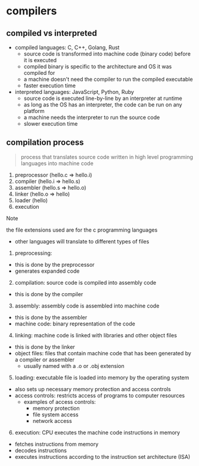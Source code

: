 
# compilers

## compiled vs interpreted

- compiled languages: C, C++, Golang, Rust
  - source code is transformed into machine code (binary code) before it is executed
  - compiled binary is specific to the architecture and OS it was compiled for
  - a machine doesn't need the compiler to run the compiled executable
  - faster execution time
- interpreted languages: JavaScript, Python, Ruby
  - source code is executed line-by-line by an interpreter at runtime
  - as long as the OS has an interpreter, the code can be run on any platform
  - a machine needs the interpreter to run the source code
  - slower execution time

## compilation process

> process that translates source code written in high level programming languages into machine code

1. preprocessor (hello.c => hello.i)
1. compiler (hello.i => hello.s)
1. assembler (hello.s => hello.o)
1. linker (hello.o => hello)
1. loader (hello)
1. execution

> [!NOTE]
> the file extensions used are for the c programming languages

- other languages will translate to different types of files

1. preprocessing:
- this is done by the preprocessor
- generates expanded code
2. compilation: source code is compiled into assembly code
- this is done by the compiler
3. assembly: assembly code is assembled into machine code
- this is done by the assembler
- machine code: binary representation of the code
4. linking: machine code is linked with libraries and other object files
- this is done by the linker
- object files: files that contain machine code that has been generated by a compiler or assembler
  - usually named with a .o or .obj extension
5. loading: executable file is loaded into memory by the operating system
- also sets up necessary memory protection and access controls
- access controls: restricts access of programs to computer resources
  - examples of access controls:
    - memory protection
    - file system access
    - network access
6. execution: CPU executes the machine code instructions in memory
- fetches instructions from memory
- decodes instructions
- executes instructions according to the instruction set architecture (ISA)
